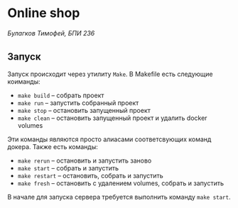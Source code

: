 # Online shop
###### Булагков Тимофей, БПИ 236

## Запуск

Запуск происходит через утилиту `Make`. В Makefile есть следующие коиманды:

- `make build` – собрать проект
- `make run` – запустить собранный проект
- `make stop` – остановить запущенный проект
- `make clean` – остановить запущенный проект и удалить docker volumes

Эти команды являются просто алиасами соответсвующих команд докера. Также есть команды:

- `make rerun` – остановить и запустить заново
- `make start` – собрать и запустить
- `make restart` – остановить, собрать и запустить
- `make fresh` – остановить с удалением volumes, собрать и запустить

В начале для запуска сервера требуется выполнить команду `make start`.